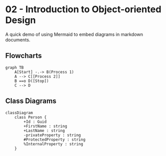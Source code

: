 # 02 - Introduction to Object-oriented Design

A quick demo of using Mermaid to embed diagrams in markdown documents.

## Flowcharts

```mermaid
graph TB
	A[Start] -.-> B(Process 1)
	A --> C[[Process 2]]
	B ==o D([Stop])
	C --> D
```

## Class Diagrams

```mermaid
classDiagram
	class Person {
		+Id : Guid
		+FirstName : string
		+LastName : string
		-privateProperty : string
		#ProtectedProperty : string
		%InternalProperty : string
	}
```